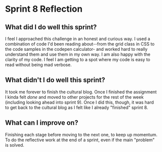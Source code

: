 # Sprint 8 Reflection

## What did I do well this sprint?

I feel I approached this challenge in an honest and curious way.  I used a combination of code I'd been reading about--from the grid class in CSS to the code samples in the codepen calculator- and worked hard to really understand them and use them in my own way.  I am also happy with the clarity of my code.  I feel I am getting to a spot where my code is easy to read without being mad verbose.

## What didn't I do well this sprint?

It took me forever to finish the cultural blog.  Once I finished the assignment I kinda felt _done_ and moved to other projects for the rest of the week (including looking ahead into sprint 9).  Once I did this, though, it was hard to get back to the cultural blog as I felt like I already "finished" sprint 8.  

## What can I improve on?

Finishing each stage before moving to the next one, to keep up momentum.  To do the reflective work at the end of a sprint, even if the main "problem" is solved.
